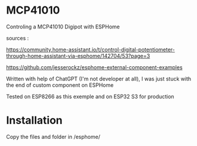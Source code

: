 # MCP41010
Controling a MCP41010 Digipot with ESPHome

sources :

https://community.home-assistant.io/t/control-digital-potentiometer-through-home-assistant-via-esphome/142704/53?page=3

https://github.com/jesserockz/esphome-external-component-examples

Written with help of ChatGPT (I'm not developer at all), I was just stuck with the end of custom component on ESPHome

Tested on ESP8266 as this exemple and on ESP32 S3 for production

# Installation
Copy the files and folder in /esphome/ 

